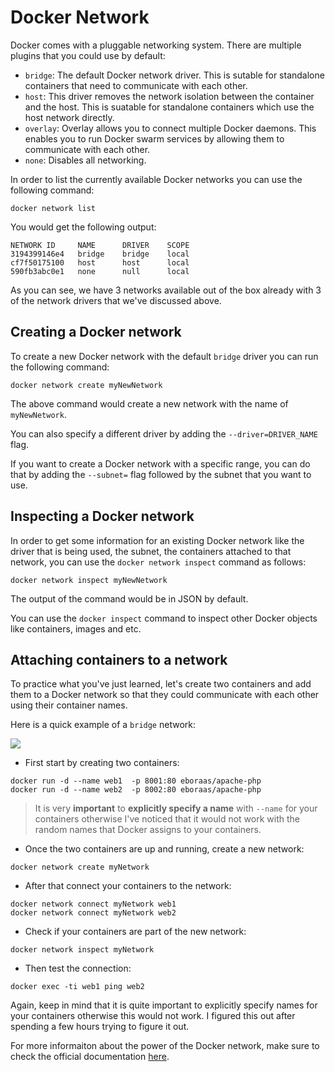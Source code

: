 # Docker Network

Docker comes with a pluggable networking system. There are multiple plugins that you could use by default:

* `bridge`: The default Docker network driver. This is sutable for standalone containers that need to communicate with each other.
* `host`: This driver removes the network isolation between the container and the host. This is suatable for standalone containers which use the host network directly.
* `overlay`: Overlay allows you to connect multiple Docker daemons. This enables you to run Docker swarm services by allowing them to communicate with each other. 
* `none`: Disables all networking.

In order to list the currently available Docker networks you can use the following command:

```
docker network list
```

You would get the following output:

```
NETWORK ID     NAME      DRIVER    SCOPE
3194399146e4   bridge    bridge    local
cf7f50175100   host      host      local
590fb3abc0e1   none      null      local
```

As you can see, we have 3 networks available out of the box already with 3 of the network drivers that we've discussed above.

## Creating a Docker network

To create a new Docker network with the default `bridge` driver you can run the following command:

```
docker network create myNewNetwork
```

The above command would create a new network with the name of `myNewNetwork`.

You can also specify a different driver by adding the `--driver=DRIVER_NAME` flag.

If you want to create a Docker network with a specific range, you can do that by adding the `--subnet=` flag followed by the subnet that you want to use.

## Inspecting a Docker network

In order to get some information for an existing Docker network like the driver that is being used, the subnet, the containers attached to that network, you can use the `docker network inspect` command as follows:

```
docker network inspect myNewNetwork
```

The output of the command would be in JSON by default.

You can use the `docker inspect` command to inspect other Docker objects like containers, images and etc.

## Attaching containers to a network

To practice what you've just learned, let's create two containers and add them to a Docker network so that they could communicate with each other using their container names.

Here is a quick example of a `bridge` network:

![](https://github.com/bobbyiliev/introduction-to-docker-ebook/raw/main/ebook/en/assets/networking.png)

* First start by creating two containers:

```
docker run -d --name web1  -p 8001:80 eboraas/apache-php
docker run -d --name web2  -p 8002:80 eboraas/apache-php
```

> It is very **important** to **explicitly specify a name** with `--name` for your containers otherwise I've noticed that it would not work with the random names that Docker assigns to your containers.

* Once the two containers are up and running, create a new network:

```
docker network create myNetwork
```

* After that connect your containers to the network:

```
docker network connect myNetwork web1
docker network connect myNetwork web2
```

* Check if your containers are part of the new network:

```
docker network inspect myNetwork
```

* Then test the connection:

```
docker exec -ti web1 ping web2
```

Again, keep in mind that it is quite important to explicitly specify names for your containers otherwise this would not work. I figured this out after spending a few hours trying to figure it out.

For more informaiton about the power of the Docker network, make sure to check the official documentation [here](https://docs.docker.com/network/).
